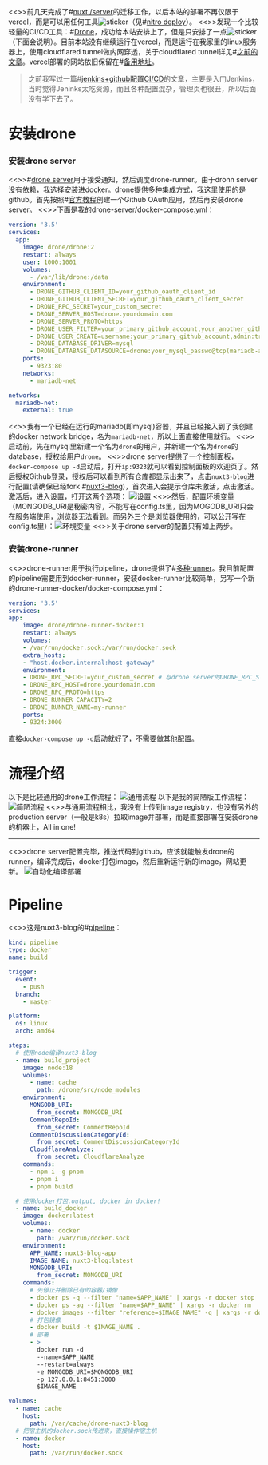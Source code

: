 <<>>前几天完成了#[nuxt /server](https://github.com/yunyuyuan/nuxt3-blog/commit/7f3bbb0d481c7c303188c313873275563047f664)的迁移工作，以后本站的部署不再仅限于vercel，而是可以用任何工具![sticker](aru/61)（见#[nitro deploy](https://nitro.unjs.io/deploy)）。
<<>>发现一个比较轻量的CI/CD工具：#[Drone](https://drone.io)，成功给本站安排上了，但是只安排了一点![sticker](aru/104)（下面会说明）。目前本站没有继续运行在vercel，而是运行在我家里的linux服务器上，使用cloudflared tunnel做内网穿透，关于cloudflared tunnel详见#[之前的文章](https://blog.yunyuyuan.net/articles/5896)。vercel部署的网站依旧保留在#[备用地址](https://blog-vercel.yunyuyuan.net/)。

>之前我写过一篇#[jenkins+github配置CI/CD](https://blog.yunyuyuan.net/articles/3300)的文章，主要是入门Jenkins，当时觉得Jeninks太吃资源，而且各种配置混杂，管理页也很丑，所以后面没有学下去了。


# 安装drone

### 安装drone server
<<>>#[drone server](https://docs.drone.io/server/overview)用于接受通知，然后调度drone-runner。由于dronn server没有依赖，我选择安装进docker。drone提供多种集成方式，我这里使用的是github。首先按照#[官方教程](https://docs.drone.io/server/provider/github/#create-an-oauth-application)创建一个Github OAuth应用，然后再安装drone server。
<<>>下面是我的drone-server/docker-compose.yml：
```yml
version: '3.5'
services:
  app:
    image: drone/drone:2
    restart: always
    user: 1000:1001
    volumes:
      - /var/lib/drone:/data
    environment:
      - DRONE_GITHUB_CLIENT_ID=your_github_oauth_client_id
      - DRONE_GITHUB_CLIENT_SECRET=your_github_oauth_client_secret
      - DRONE_RPC_SECRET=your_custom_secret
      - DRONE_SERVER_HOST=drone.yourdomain.com
      - DRONE_SERVER_PROTO=https
      - DRONE_USER_FILTER=your_primary_github_account,your_another_github_account
      - DRONE_USER_CREATE=username:your_primary_github_account,admin:true,machine:false
      - DRONE_DATABASE_DRIVER=mysql
      - DRONE_DATABASE_DATASOURCE=drone:your_mysql_passwd@tcp(mariadb-app:3306)/drone?parseTime=true
    ports:
      - 9323:80
    networks:
      - mariadb-net

networks:
  mariadb-net:
    external: true
```
<<>>我有一个已经在运行的mariadb(即mysql)容器，并且已经接入到了我创建的docker network bridge，名为`mariadb-net`，所以上面直接使用就行。
<<>>启动前，先在mysql里新建一个名为`drone`的用户，并新建一个名为`drone`的database，授权给用户`drone`。
<<>>drone server提供了一个控制面板，`docker-compose up -d`启动后，打开`ip:9323`就可以看到控制面板的欢迎页了。然后授权Github登录，授权后可以看到所有仓库都显示出来了，点击`nuxt3-blog`进行配置(请确保已经fork #[nuxt3-blog](https://github.com/yunyuyuan/nuxt3-blog))，首次进入会提示仓库未激活，点击激活。激活后，进入设置，打开这两个选项：
![设置](https://s2.loli.net/2023/09/09/zpEMBvhGn1cLbVo.png)
<<>>然后，配置环境变量（MONGODB_URI是秘密内容，不能写在config.ts里，因为MOGODB_URI只会在服务端使用，浏览器无法看到。而另外三个是浏览器使用的，可以公开写在config.ts里）：![环境变量](https://s2.loli.net/2023/09/09/8pBZik124Ed9ybh.png)
<<>>关于drone server的配置只有如上两步。

### 安装drone-runner
<<>>drone-runner用于执行pipeline，drone提供了#[多种runner](https://docs.drone.io/runner/overview/)。我目前配置的pipeline需要用到docker-runner，安装docker-runner比较简单，另写一个新的drone-runner-docker/docker-compose.yml：
```yml
version: '3.5'
services:
app:
    image: drone/drone-runner-docker:1
    restart: always
    volumes:
    - /var/run/docker.sock:/var/run/docker.sock
    extra_hosts:
    - "host.docker.internal:host-gateway"
    environment:
    - DRONE_RPC_SECRET=your_custom_secret # 与drone server的DRONE_RPC_SECRET保持一致
    - DRONE_RPC_HOST=drone.yourdomain.com
    - DRONE_RPC_PROTO=https
    - DRONE_RUNNER_CAPACITY=2
    - DRONE_RUNNER_NAME=my-runner
    ports:
    - 9324:3000
```
直接`docker-compose up -d`启动就好了，不需要做其他配置。

# 流程介绍
以下是比较通用的drone工作流程：
![通用流程](https://s2.loli.net/2023/09/09/eaRH5NuSXrhEwoU.webp)
以下是我的简陋版工作流程：
![简陋流程](https://s2.loli.net/2023/09/10/5HlQPSCLOAvzepf.png)
<<>>与通用流程相比，我没有上传到image registry，也没有另外的production server（一般是k8s）拉取image并部署，而是直接部署在安装drone的机器上，All in one!

---

<<>>drone server配置完毕，推送代码到github，应该就能触发drone的runner，编译完成后，docker打包image，然后重新运行新的image，网站更新。
![自动化编译部署](https://s2.loli.net/2023/09/10/8KciU3jCA7TvE9k.png)

# Pipeline
<<>>这是nuxt3-blog的#[pipeline](https://github.com/yunyuyuan/nuxt3-blog/blob/master/.drone.yml)：
```yml
kind: pipeline
type: docker
name: build

trigger:
  event:
    - push
  branch:
    - master

platform:
  os: linux
  arch: amd64

steps:
  # 使用node编译nuxt3-blog
  - name: build_project
    image: node:18
    volumes:
      - name: cache
        path: /drone/src/node_modules
    environment:
      MONGODB_URI:
        from_secret: MONGODB_URI
      CommentRepoId:
        from_secret: CommentRepoId
      CommentDiscussionCategoryId:
        from_secret: CommentDiscussionCategoryId
      CloudflareAnalyze:
        from_secret: CloudflareAnalyze
    commands:
      - npm i -g pnpm
      - pnpm i
      - pnpm build

  # 使用docker打包.output, docker in docker!
  - name: build_docker
    image: docker:latest
    volumes:
      - name: docker
        path: /var/run/docker.sock
    environment:
      APP_NAME: nuxt3-blog-app
      IMAGE_NAME: nuxt3-blog:latest
      MONGODB_URI:
        from_secret: MONGODB_URI
    commands:
      # 先停止并删除已有的容器/镜像
      - docker ps -q --filter "name=$APP_NAME" | xargs -r docker stop
      - docker ps -aq --filter "name=$APP_NAME" | xargs -r docker rm
      - docker images --filter "reference=$IMAGE_NAME" -q | xargs -r docker rmi
      # 打包镜像
      - docker build -t $IMAGE_NAME .
      # 部署
      - > 
        docker run -d
        --name=$APP_NAME
        --restart=always
        -e MONGODB_URI=$MONGODB_URI
        -p 127.0.0.1:8451:3000
        $IMAGE_NAME

volumes:
  - name: cache
    host:
      path: /var/cache/drone-nuxt3-blog
  # 把宿主机的docker.sock传进来，直接操作宿主机
  - name: docker
    host:
      path: /var/run/docker.sock
```